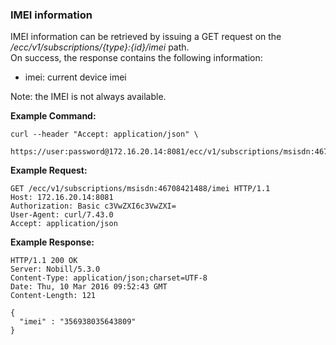### IMEI information

IMEI information can be retrieved by issuing a GET request on the _/ecc/v1/subscriptions/{type}:{id}/imei_ path.  
On success, the response contains the following information:

* imei: current device imei

Note: the IMEI is not always available.

**Example Command:**

```
curl --header "Accept: application/json" \
 https://user:password@172.16.20.14:8081/ecc/v1/subscriptions/msisdn:46708421488/imei
```

**Example Request:**

```
GET /ecc/v1/subscriptions/msisdn:46708421488/imei HTTP/1.1
Host: 172.16.20.14:8081
Authorization: Basic c3VwZXI6c3VwZXI=
User-Agent: curl/7.43.0
Accept: application/json
```

**Example Response:**

```
HTTP/1.1 200 OK
Server: Nobill/5.3.0
Content-Type: application/json;charset=UTF-8
Date: Thu, 10 Mar 2016 09:52:43 GMT
Content-Length: 121

{
  "imei" : "356938035643809"
}
```



